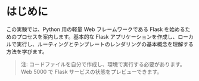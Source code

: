 # はじめに

この実験では、Python 用の軽量 Web フレームワークである Flask を始めるためのプロセスを案内します。基本的な Flask アプリケーションを作成し、ローカルで実行し、ルーティングとテンプレートのレンダリングの基本概念を理解する方法を学びます。

> 注: コードファイルを自分で作成し、環境で実行する必要があります。Web 5000 で Flask サービスの状態をプレビューできます。
